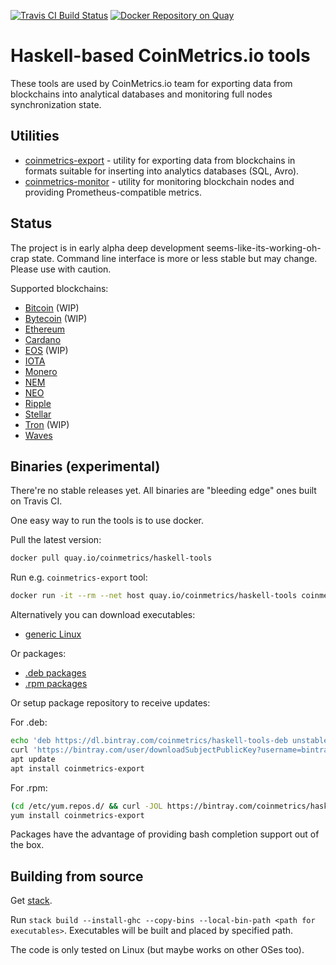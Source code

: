 [![Travis CI Build Status](https://travis-ci.org/coinmetrics-io/haskell-tools.svg?branch=master)](https://travis-ci.org/coinmetrics-io/haskell-tools) [![Docker Repository on Quay](https://quay.io/repository/coinmetrics/haskell-tools/status "Docker Repository on Quay")](https://quay.io/repository/coinmetrics/haskell-tools)

# Haskell-based CoinMetrics.io tools

These tools are used by CoinMetrics.io team for exporting data from blockchains into analytical databases and monitoring full nodes synchronization state.

## Utilities

* [coinmetrics-export](coinmetrics-export/README.md) - utility for exporting data from blockchains in formats suitable for inserting into analytics databases (SQL, Avro).
* [coinmetrics-monitor](coinmetrics-monitor/README.md) - utility for monitoring blockchain nodes and providing Prometheus-compatible metrics.

## Status

The project is in early alpha deep development seems-like-its-working-oh-crap state. Command line interface is more or less stable but may change. Please use with caution.

Supported blockchains:

* [Bitcoin](https://bitcoin.org/) (WIP)
* [Bytecoin](https://bytecoin.org/) (WIP)
* [Ethereum](https://www.ethereum.org/)
* [Cardano](https://www.cardanohub.org/)
* [EOS](https://eos.io/) (WIP)
* [IOTA](https://iota.org/)
* [Monero](https://getmonero.org/)
* [NEM](https://nem.io/)
* [NEO](https://neo.org/)
* [Ripple](https://ripple.com/)
* [Stellar](https://www.stellar.org/)
* [Tron](https://tron.network/) (WIP)
* [Waves](https://wavesplatform.com/)

## Binaries (experimental)

There're no stable releases yet. All binaries are "bleeding edge" ones built on Travis CI.

One easy way to run the tools is to use docker.

Pull the latest version:
```bash
docker pull quay.io/coinmetrics/haskell-tools
```

Run e.g. `coinmetrics-export` tool:
```bash
docker run -it --rm --net host quay.io/coinmetrics/haskell-tools coinmetrics-export <arguments>
```

Alternatively you can download executables:

* [generic Linux](https://bintray.com/coinmetrics/haskell-tools)

Or packages:

* [.deb packages](https://bintray.com/coinmetrics/haskell-tools-deb)
* [.rpm packages](https://bintray.com/coinmetrics/haskell-tools-rpm)

Or setup package repository to receive updates:

For .deb:
```bash
echo 'deb https://dl.bintray.com/coinmetrics/haskell-tools-deb unstable main' > /etc/apt/sources.list.d/coinmetrics-haskell-tools.list
curl 'https://bintray.com/user/downloadSubjectPublicKey?username=bintray' | apt-key add -
apt update
apt install coinmetrics-export
```

For .rpm:
```bash
(cd /etc/yum.repos.d/ && curl -JOL https://bintray.com/coinmetrics/haskell-tools-rpm/rpm)
yum install coinmetrics-export
```

Packages have the advantage of providing bash completion support out of the box.

## Building from source

Get [stack](https://docs.haskellstack.org/en/stable/install_and_upgrade/).

Run `stack build --install-ghc --copy-bins --local-bin-path <path for executables>`. Executables will be built and placed by specified path.

The code is only tested on Linux (but maybe works on other OSes too).

